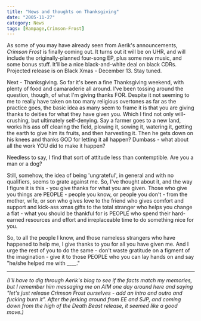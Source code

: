 ```yaml
---
title: "News and thoughts on Thanksgiving"
date: "2005-11-27"
category: News
tags: [Rampage,Crimson-Frost]
---
```


As some of you may have already seen from Aerik's announcements, *Crimson Frost* is finally coming out. It turns out it will be on UHR, and will include the originally-planned four-song EP, plus some new music, and some bonus stuff. It'll be a nice black-and-white deal on black CDRs. Projected release is on Black Xmas - December 13. Stay tuned.

Next - Thanksgiving. So far it's been a fine Thanksgiving weekend, with plenty of food and camaraderie all around. I've been tossing around the question, though, of what I'm giving thanks FOR. Despite it not seeming to me to really have taken on too many religious overtones as far as the practice goes, the basic idea as many seem to frame it is that you are giving thanks to deities for what they have given you. Which I find not only will-crushing, but ultimately self-denying. Say a farmer goes to a new land, works his ass off clearing the field, plowing it, sowing it, watering it, getting the earth to give him its fruits, and then harvesting it. Then he gets down on his knees and thanks GOD for letting it all happen? Dumbass - what about all the work YOU did to make it happen?

Needless to say, I find that sort of attitude less than contemptible. Are you a man or a dog?

Still, somehow, the idea of being 'ungrateful', in general and with no qualifiers, seems to grate against me. So, I've thought about it, and the way I figure it is this - you give thanks for what you are given. Those who give you things are PEOPLE - people you know, or people you don't - from the mother, wife, or son who gives love to the friend who gives comfort and support and kick-ass xmas gifts to the total stranger who helps you change a flat - what you should be thankful for is PEOPLE who spend their hard-earned resources and effort and irreplaceable time to do something nice for you.

So, to all the people I know, and those nameless strangers who have happened to help me, I give thanks to you for all you have given me. And I urge the rest of you to do the same - don't waste gratitude on a figment of the imagination - give it to those PEOPLE who you can lay hands on and say "he/she helped me with \_\_\_\_."

***

*(I'll have to dig through Aerik's blog to see if the facts match my memories, but I remember him messaging me on AIM one day around here and saying "let's just release Crimson Frost ourselves - add an intro and outro and fucking burn it". After the jerking around from EE and SJP, and coming down from the high of the Death Beast release, it seemed like a good move.)*
